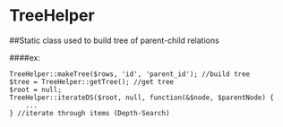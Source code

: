 # TreeHelper
##Static class used to build tree of parent-child relations

####ex:
```
TreeHelper::makeTree($rows, 'id', 'parent_id'); //build tree
$tree = TreeHelper::getTree(); //get tree
$root = null;
TreeHelper::iterateDS($root, null, function(&$node, $parentNode) {
    ...
} //iterate through items (Depth-Search)
``` 

